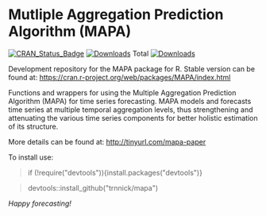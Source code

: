 Mutliple Aggregation Prediction Algorithm (MAPA)
=======
[![CRAN_Status_Badge](http://www.r-pkg.org/badges/version/MAPA)](https://CRAN.R-project.org/package=MAPA)
[![Downloads](http://cranlogs.r-pkg.org/badges/MAPA?color=brightgreen)](https://CRAN.R-project.org/package=MAPA)
Total [![Downloads](http://cranlogs.r-pkg.org/badges/grand-total/MAPA?color=brightgreen)](https://CRAN.R-project.org/package=MAPA)

Development repository for the MAPA package for R.
Stable version can be found at: https://cran.r-project.org/web/packages/MAPA/index.html

Functions and wrappers for using the Multiple Aggregation Prediction Algorithm (MAPA) for time series forecasting. MAPA models and forecasts time series at multiple temporal aggregation levels, thus strengthening and attenuating the various time series components for better holistic estimation of its structure. 

More details can be found at: http://tinyurl.com/mapa-paper


To install use:

> if (!require("devtools")){install.packages("devtools")}

> devtools::install_github("trnnick/mapa")

_Happy forecasting!_
